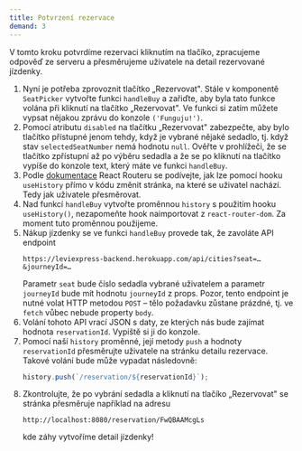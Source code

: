 ```yaml
---
title: Potvrzení rezervace
demand: 3
---
```


V tomto kroku potvrdíme rezervaci kliknutím na tlačíko, zpracujeme odpověď ze serveru a přesměrujeme uživatele na detail rezervované jízdenky.

1. Nyní je potřeba zprovoznit tlačítko „Rezervovat". Stále v komponentě `SeatPicker` vytvořte funkci `handleBuy` a zařiďte, aby byla tato funkce volána při kliknutí na tlačítko „Rezervovat". Ve funkci si zatím můžete vypsat nějakou zprávu do konzole `('Funguju!')`.
1. Pomocí atributu `disabled` na tlačítku „Rezervovat" zabezpečte, aby bylo tlačítko přístupné jenom tehdy, když je vybrané nějaké sedadlo, tj. když stav `selectedSeatNumber` nemá hodnotu `null`. Ověřte v prohlížeči, že se tlačítko zpřístupní až po výběru sedadla a že se po kliknutí na tlačítko vypíše do konzole text, který máte ve funkci `handleBuy`.
1. Podle [dokumentace](https://reactrouter.com/web/api/Hooks/usehistory) React Routeru se podívejte, jak lze pomocí hooku `useHistory` přímo v kódu změnit stránka, na které se uživatel nachází. Tedy jak uživatele přesměrovat.
1. Nad funkcí `handleBuy` vytvořte proměnnou `history` s použitím hooku `useHistory()`, nezapomeňte hook naimportovat z `react-router-dom`. Za moment tuto proměnnou použijeme.
1. Nákup jízdenky se ve funkci `handleBuy` provede tak, že zavoláte API endpoint
   ```   
   https://leviexpress-backend.herokuapp.com/api/cities?seat=…&journeyId=…
   ```
   Parametr `seat` bude číslo sedadla vybrané uživatelem a parametr `journeyId` bude mít hodnotu `journeyId` z props. Pozor, tento endpoint je nutné volat HTTP metodou `POST` – tělo požadavku zůstane prázdné, tj. ve `fetch` vůbec nebude property `body`.
1. Volání tohoto API vrací JSON s daty, ze kterých nás bude zajímat hodnota `reservationId`. Vypiště si ji do konzole.
1. Pomocí naší `history` proměnné, její metody `push` a hodnoty `reservationId` přesměrujte uživatele na stránku detailu rezervace. Takové volání bude může vypadat následovně:
   ```js
   history.push(`/reservation/${reservationId}`);
   ```
1. Zkontrolujte, že po vybrání sedadla a kliknutí na tlačíko „Rezervovat" se stránka přesměruje například na adresu
   ```
   http://localhost:8080/reservation/FwQBAAMcgLs
   ```
   kde záhy vytvoříme detail jízdenky!
